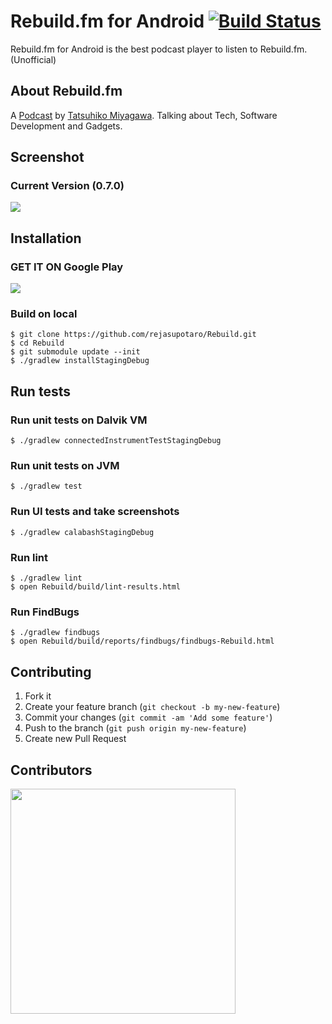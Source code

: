 Rebuild.fm for Android [![Build Status](https://travis-ci.org/rejasupotaro/Rebuild.png?branch=master)](https://travis-ci.org/rejasupotaro/Rebuild)
======

Rebuild.fm for Android is the best podcast player to listen to Rebuild.fm. (Unofficial)

About Rebuild.fm
------
A [Podcast](http://rebuild.fm/) by [Tatsuhiko Miyagawa](https://twitter.com/miyagawa). Talking about Tech, Software Development and Gadgets.

Screenshot
------

### Current Version (0.7.0)

<img src="https://raw.github.com/rejasupotaro/Rebuild/master/screenshot.png">

Installation
------

### GET IT ON Google Play

[![](https://dl.dropboxusercontent.com/u/54255753/blog/201402/en_generic_rgb_wo_60.png)](https://play.google.com/store/apps/details?id=rejasupotaro.rebuild)

### Build on local

```
$ git clone https://github.com/rejasupotaro/Rebuild.git
$ cd Rebuild
$ git submodule update --init
$ ./gradlew installStagingDebug
```

Run tests
------

### Run unit tests on Dalvik VM

```
$ ./gradlew connectedInstrumentTestStagingDebug
```

### Run unit tests on JVM

```
$ ./gradlew test
```

### Run UI tests and take screenshots

```
$ ./gradlew calabashStagingDebug
```

### Run lint

```
$ ./gradlew lint
$ open Rebuild/build/lint-results.html
```

### Run FindBugs

```
$ ./gradlew findbugs
$ open Rebuild/build/reports/findbugs/findbugs-Rebuild.html
```

Contributing
------

1. Fork it
2. Create your feature branch (`git checkout -b my-new-feature`)
3. Commit your changes (`git commit -am 'Add some feature'`)
4. Push to the branch (`git push origin my-new-feature`)
5. Create new Pull Request

Contributors
------

<img src="https://raw.github.com/rejasupotaro/Rebuild/master/contributors.png" width="360">
